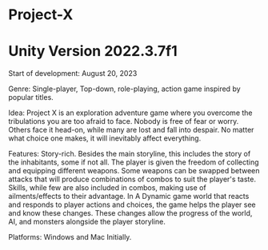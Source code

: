 # Project-X
# Unity Version 2022.3.7f1

Start of development: August 20, 2023

Genre:
Single-player, Top-down, role-playing, action game inspired by popular titles.

Idea:
Project X is an exploration adventure game where you overcome the tribulations you are too afraid to face.
Nobody is free of fear or worry. Others face it head-on, while many are lost and fall into despair.
No matter what choice one makes, it will inevitably affect everything.

Features:
Story-rich. Besides the main storyline, this includes the story of the inhabitants, some if not all.
The player is given the freedom of collecting and equipping different weapons.
Some weapons can be swapped between attacks that will produce combinations of combos to suit the player's taste.
Skills, while few are also included in combos, making use of ailments/effects to their advantage.
In A Dynamic game world that reacts and responds to player actions and choices, the game helps the player see and know these changes.
These changes allow the progress of the world, AI, and monsters alongside the player storyline. 

Platforms:
Windows and Mac Initially.
